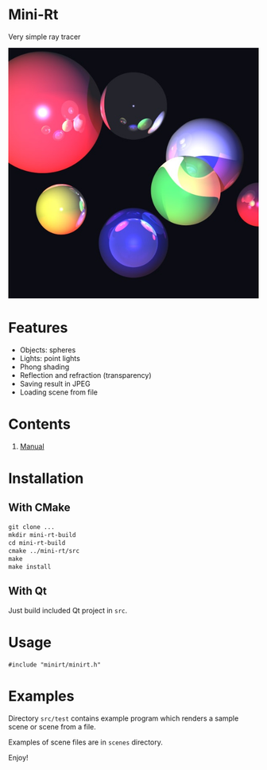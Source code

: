 # Mini-Rt
Very simple ray tracer

![raytracing result](doc/raytracing.jpg)

# Features

- Objects: spheres
- Lights: point lights
- Phong shading
- Reflection and refraction (transparency)
- Saving result in JPEG
- Loading scene from file

# Contents

1. [Manual](doc/Manual.md)

# Installation

## With CMake

```
git clone ...
mkdir mini-rt-build
cd mini-rt-build
cmake ../mini-rt/src
make 
make install
```

## With Qt

Just build included Qt project in `src`.

# Usage

```
#include "minirt/minirt.h"
```

# Examples

Directory `src/test` contains example program which renders a sample scene or scene from a file.

Examples of scene files are in `scenes` directory.

Enjoy!
